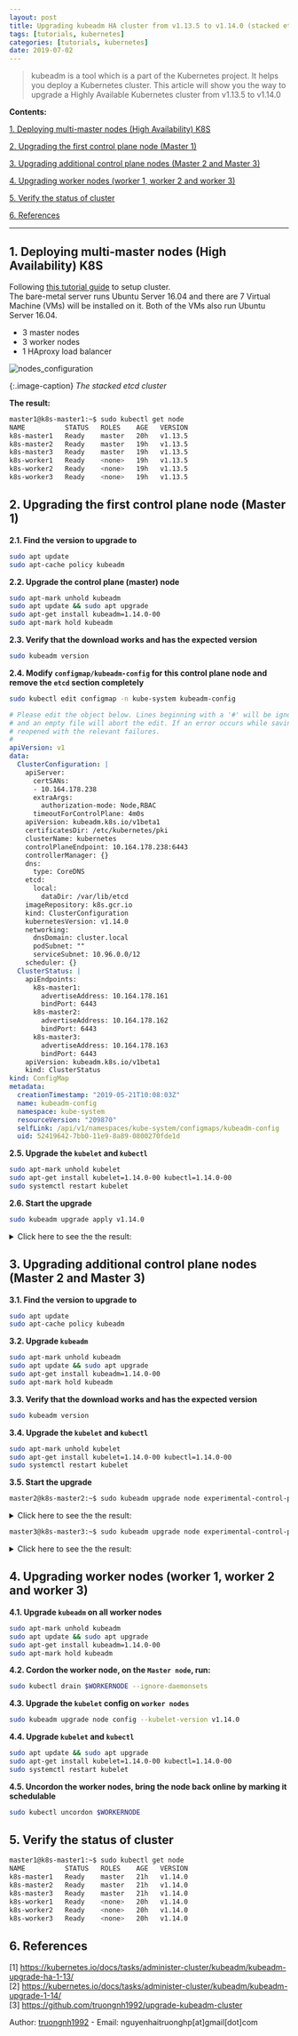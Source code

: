 ```yaml
---
layout: post
title: Upgrading kubeadm HA cluster from v1.13.5 to v1.14.0 (stacked etcd)
tags: [tutorials, kubernetes]
categories: [tutorials, kubernetes]
date: 2019-07-02
---
```


> kubeadm is a tool which is a part of the Kubernetes project. It helps you deploy a Kubernetes cluster. This article will show you the way to upgrade a Highly Available Kubernetes cluster from v1.13.5 to v1.14.0

**Contents:**


<!-- MarkdownTOC -->
[1. Deploying multi-master nodes (High Availability) K8S](#-deploying-ha-cluster)  

[2. Upgrading the first control plane node (Master 1)](#-upgrading-master-1)  

[3. Upgrading additional control plane nodes (Master 2 and Master 3)](#-upgrading-additional-control-plane-nodes)  

[4. Upgrading worker nodes (worker 1, worker 2 and worker 3)](#-upgrading-worker-nodes)

[5. Verify the status of cluster](#-verify)  

[6. References](#-refers)
<!-- /MarkdownTOC -->

---
<a name="-deploying-ha-cluster"><a/>
## 1. Deploying multi-master nodes (High Availability) K8S
Following [this tutorial guide](https://truongnh1992.github.io/tutorials/kubernetes/2019/01/31/ha-cluster-with-kubeadm.html) to setup cluster.  
The bare-metal server runs Ubuntu Server 16.04 and there are 7 Virtual Machine (VMs) will be installed on it. Both of the VMs also run Ubuntu Server 16.04.

* 3 master nodes
* 3 worker nodes
* 1 HAproxy load balancer

![nodes_configuration](/static/img/multi-master-ha/stacketcd.png)

{:.image-caption}
*The stacked etcd cluster*

**The result:**

```sh
master1@k8s-master1:~$ sudo kubectl get node
NAME          STATUS   ROLES    AGE   VERSION
k8s-master1   Ready    master   20h   v1.13.5
k8s-master2   Ready    master   19h   v1.13.5
k8s-master3   Ready    master   19h   v1.13.5
k8s-worker1   Ready    <none>   19h   v1.13.5
k8s-worker2   Ready    <none>   19h   v1.13.5
k8s-worker3   Ready    <none>   19h   v1.13.5
```

<a name="-upgrading-master-1"><a/>
## 2. Upgrading the first control plane node (Master 1)

**2.1. Find the version to upgrade to**

```sh
sudo apt update
sudo apt-cache policy kubeadm
```

**2.2. Upgrade the control plane (master) node**

```sh
sudo apt-mark unhold kubeadm
sudo apt update && sudo apt upgrade
sudo apt-get install kubeadm=1.14.0-00
sudo apt-mark hold kubeadm
```

**2.3. Verify that the download works and has the expected version**

```sh
sudo kubeadm version
```

**2.4. Modify `configmap/kubeadm-config` for this control plane node and remove the `etcd` section completely**

```sh
sudo kubectl edit configmap -n kube-system kubeadm-config
```

```yaml
# Please edit the object below. Lines beginning with a '#' will be ignored,
# and an empty file will abort the edit. If an error occurs while saving this file will be
# reopened with the relevant failures.
#
apiVersion: v1
data:
  ClusterConfiguration: |
    apiServer:
      certSANs:
      - 10.164.178.238
      extraArgs:
        authorization-mode: Node,RBAC
      timeoutForControlPlane: 4m0s
    apiVersion: kubeadm.k8s.io/v1beta1
    certificatesDir: /etc/kubernetes/pki
    clusterName: kubernetes
    controlPlaneEndpoint: 10.164.178.238:6443
    controllerManager: {}
    dns:
      type: CoreDNS
    etcd:
      local:
        dataDir: /var/lib/etcd
    imageRepository: k8s.gcr.io
    kind: ClusterConfiguration
    kubernetesVersion: v1.14.0
    networking:
      dnsDomain: cluster.local
      podSubnet: ""
      serviceSubnet: 10.96.0.0/12
    scheduler: {}
  ClusterStatus: |
    apiEndpoints:
      k8s-master1:
        advertiseAddress: 10.164.178.161
        bindPort: 6443
      k8s-master2:
        advertiseAddress: 10.164.178.162
        bindPort: 6443
      k8s-master3:
        advertiseAddress: 10.164.178.163
        bindPort: 6443
    apiVersion: kubeadm.k8s.io/v1beta1
    kind: ClusterStatus
kind: ConfigMap
metadata:
  creationTimestamp: "2019-05-21T10:08:03Z"
  name: kubeadm-config
  namespace: kube-system
  resourceVersion: "209870"
  selfLink: /api/v1/namespaces/kube-system/configmaps/kubeadm-config
  uid: 52419642-7bb0-11e9-8a89-0800270fde1d
```

**2.5. Upgrade the `kubelet` and `kubectl`**

```sh
sudo apt-mark unhold kubelet
sudo apt-get install kubelet=1.14.0-00 kubectl=1.14.0-00
sudo systemctl restart kubelet
```

**2.6. Start the upgrade**

```sh
sudo kubeadm upgrade apply v1.14.0
```

<details>
  <summary>Click here to see the the result:</summary>
  
```txt
[preflight] Running pre-flight checks.  
[upgrade] Making sure the cluster is healthy:  
[upgrade/config] Making sure the configuration is correct:  
[upgrade/config] Reading configuration from the cluster...  
[upgrade/config] FYI: You can look at this config file with 'kubectl -n kube-system get cm kubeadm-config -oyaml'  
[upgrade/version] You have chosen to change the cluster version to "v1.14.0"  
[upgrade/versions] Cluster version: v1.13.5  
[upgrade/versions] kubeadm version: v1.14.0  
[upgrade/confirm] Are you sure you want to proceed with the upgrade? [y/N]: y  
[upgrade/prepull] Will prepull images for components [kube-apiserver kube-controller-manager kube-scheduler etcd]  
[upgrade/prepull] Prepulling image for component etcd.  
[upgrade/prepull] Prepulling image for component kube-controller-manager.  
[upgrade/prepull] Prepulling image for component kube-scheduler.  
[upgrade/prepull] Prepulling image for component kube-apiserver.  
[apiclient] Found 3 Pods for label selector k8s-app=upgrade-prepull-kube-scheduler  
[apiclient] Found 3 Pods for label selector k8s-app=upgrade-prepull-kube-controller-manager  
[apiclient] Found 3 Pods for label selector k8s-app=upgrade-prepull-kube-apiserver  
[apiclient] Found 0 Pods for label selector k8s-app=upgrade-prepull-etcd  
[apiclient] Found 3 Pods for label selector k8s-app=upgrade-prepull-etcd  
[upgrade/prepull] Prepulled image for component kube-controller-manager.  
[upgrade/prepull] Prepulled image for component kube-scheduler.  
[upgrade/prepull] Prepulled image for component kube-apiserver.  
[upgrade/prepull] Prepulled image for component etcd.  
[upgrade/prepull] Successfully prepulled the images for all the control plane components  
[upgrade/apply] Upgrading your Static Pod-hosted control plane to version "v1.14.0"...  
Static pod: kube-apiserver-k8s-master1 hash: 0bfe0e23146541c7790c4cecc43bff62  
Static pod: kube-controller-manager-k8s-master1 hash: 0d778e323727eb1c5a1e6a163de25378  
Static pod: kube-scheduler-k8s-master1 hash: 15c129447b0aa0f760fe2d7ba217ecd4  
[upgrade/etcd] Upgrading to TLS for etcd  
Static pod: etcd-k8s-master1 hash: 0dff236341700eb87440ef785044a2db  
[upgrade/staticpods] Moved new manifest to "/etc/kubernetes/manifests/etcd.yaml" and backed up old manifest to "/etc/kubernetes/tmp/kubeadm-backup-manifests-2019-05-21-23-19-16/etcd.yaml"  
[upgrade/staticpods] Waiting for the kubelet to restart the component  
[upgrade/staticpods] This might take a minute or longer depending on the component/version gap (timeout 5m0s)  
Static pod: etcd-k8s-master1 hash: 0dff236341700eb87440ef785044a2db  
Static pod: etcd-k8s-master1 hash: 2b40ab1577fdf88e9492c4efad745072  
[apiclient] Found 3 Pods for label selector component=etcd  
[upgrade/staticpods] Component "etcd" upgraded successfully!  
[upgrade/etcd] Waiting for etcd to become available  
[upgrade/staticpods] Writing new Static Pod manifests to "/etc/kubernetes/tmp/kubeadm-upgraded-manifests910084113"  
[upgrade/staticpods] Moved new manifest to "/etc/kubernetes/manifests/kube-apiserver.yaml" and backed up old manifest to "/etc/kubernetes/tmp/kubeadm-backup-manifests-2019-05-21-23-19-16/kube-apiserver.yaml"  
[upgrade/staticpods] Waiting for the kubelet to restart the component  
[upgrade/staticpods] This might take a minute or longer depending on the component/version gap (timeout 5m0s)  
Static pod: kube-apiserver-k8s-master1 hash: 6f6c300e316783259892ea19cae1e5a1  
[apiclient] Found 3 Pods for label selector component=kube-apiserver  
[upgrade/staticpods] Component "kube-apiserver" upgraded successfully!  
[upgrade/staticpods] Moved new manifest to "/etc/kubernetes/manifests/kube-controller-manager.yaml" and backed up old manifest to "/etc/kubernetes/tmp/kubeadm-backup-manifests-2019-05-21-23-19-16/kube-controller-manager.yaml"  
[upgrade/staticpods] Waiting for the kubelet to restart the component  
[upgrade/staticpods] This might take a minute or longer depending on the component/version gap (timeout 5m0s)  
Static pod: kube-controller-manager-k8s-master1 hash: 0d778e323727eb1c5a1e6a163de25378  
Static pod: kube-controller-manager-k8s-master1 hash: 02df4763b3483e61954cef50c0eb08e5  
[apiclient] Found 3 Pods for label selector component=kube-controller-manager  
[upgrade/staticpods] Component "kube-controller-manager" upgraded successfully!  
[upgrade/staticpods] Moved new manifest to "/etc/kubernetes/manifests/kube-scheduler.yaml" and backed up old manifest to "/etc/kubernetes/tmp/kubeadm-backup-manifests-2019-05-21-23-19-16/kube-scheduler.yaml"  
[upgrade/staticpods] Waiting for the kubelet to restart the component  
[upgrade/staticpods] This might take a minute or longer depending on the component/version gap (timeout 5m0s)  
Static pod: kube-scheduler-k8s-master1 hash: 15c129447b0aa0f760fe2d7ba217ecd4  
Static pod: kube-scheduler-k8s-master1 hash: 99889e63c907d2d88bde0d0ad2e0df05  
[apiclient] Found 3 Pods for label selector component=kube-scheduler  
[upgrade/staticpods] Component "kube-scheduler" upgraded successfully!  
[upload-config] storing the configuration used in ConfigMap "kubeadm-config" in the "kube-system" Namespace
[kubelet] Creating a ConfigMap "kubelet-config-1.14" in namespace kube-system with the configuration for the kubelets in the cluster  
[kubelet-start] Downloading configuration for the kubelet from the "kubelet-config-1.14" ConfigMap in the kube-system namespace  
[kubelet-start] Writing kubelet configuration to file "/var/lib/kubelet/config.yaml"  
[bootstrap-token] configured RBAC rules to allow Node Bootstrap tokens to post CSRs in order for nodes to get long term certificate credentials  
[bootstrap-token] configured RBAC rules to allow the csrapprover controller automatically approve CSRs from a Node Bootstrap Token  
[bootstrap-token] configured RBAC rules to allow certificate rotation for all node client certificates in the cluster  
[addons] Applied essential addon: CoreDNS  
[addons] Applied essential addon: kube-proxy  

[upgrade/successful] SUCCESS! Your cluster was upgraded to "v1.14.0". Enjoy!  

[upgrade/kubelet] Now that your control plane is upgraded, please proceed with upgrading your kubelets if you haven't already done so.  
```

</details>

<a name="-upgrading-additional-control-plane-nodes"><a/>
## 3. Upgrading additional control plane nodes (Master 2 and Master 3)

**3.1. Find the version to upgrade to**

```sh
sudo apt update
sudo apt-cache policy kubeadm
```

**3.2. Upgrade `kubeadm`**

```sh
sudo apt-mark unhold kubeadm
sudo apt update && sudo apt upgrade
sudo apt-get install kubeadm=1.14.0-00
sudo apt-mark hold kubeadm
```

**3.3. Verify that the download works and has the expected version**

```sh
sudo kubeadm version
```

**3.4. Upgrade the `kubelet` and `kubectl`**

```sh
sudo apt-mark unhold kubelet
sudo apt-get install kubelet=1.14.0-00 kubectl=1.14.0-00
sudo systemctl restart kubelet
```

**3.5. Start the upgrade**

```sh
master2@k8s-master2:~$ sudo kubeadm upgrade node experimental-control-plane
```
<details>
  <summary>Click here to see the the result:</summary>
  
```txt
[upgrade] Reading configuration from the cluster...
[upgrade] FYI: You can look at this config file with 'kubectl -n kube-system get cm kubeadm-config -oyaml'
[upgrade] Upgrading your Static Pod-hosted control plane instance to version "v1.14.0"...
Static pod: kube-apiserver-k8s-master2 hash: ba03afd84d454d318c2cc6e3a6e23f53
Static pod: kube-controller-manager-k8s-master2 hash: 0a9f25af4e4ad5e5427feb8295fc055a
Static pod: kube-scheduler-k8s-master2 hash: 8cea5badbe1b177ab58353a73cdedd01
[upgrade/etcd] Upgrading to TLS for etcd
Static pod: etcd-k8s-master2 hash: d990ad5b88743835159168644453f90b
[upgrade/staticpods] Moved new manifest to "/etc/kubernetes/manifests/etcd.yaml" and backed up old manifest to "/etc/kubernetes/tmp/kubeadm-backup-manifests-2019-05-21-23-45-09/etcd.yaml"
[upgrade/staticpods] Waiting for the kubelet to restart the component
[upgrade/staticpods] This might take a minute or longer depending on the component/version gap (timeout 5m0s)
Static pod: etcd-k8s-master2 hash: d990ad5b88743835159168644453f90b
Static pod: etcd-k8s-master2 hash: e56ee6ac7c0de512a17ef30c3a44e01c
[apiclient] Found 3 Pods for label selector component=etcd
[upgrade/staticpods] Component "etcd" upgraded successfully!
[upgrade/etcd] Waiting for etcd to become available
[upgrade/staticpods] Writing new Static Pod manifests to "/etc/kubernetes/tmp/kubeadm-upgraded-manifests998233672"
[upgrade/staticpods] Moved new manifest to "/etc/kubernetes/manifests/kube-apiserver.yaml" and backed up old manifest to "/etc/kubernetes/tmp/kubeadm-backup-manifests-2019-05-21-23-45-09/kube-apiserver.yaml"
[upgrade/staticpods] Waiting for the kubelet to restart the component
[upgrade/staticpods] This might take a minute or longer depending on the component/version gap (timeout 5m0s)
Static pod: kube-apiserver-k8s-master2 hash: ba03afd84d454d318c2cc6e3a6e23f53
Static pod: kube-apiserver-k8s-master2 hash: 94e207e0d84e092ae98dc64af5b870ba
[apiclient] Found 3 Pods for label selector component=kube-apiserver
[upgrade/staticpods] Component "kube-apiserver" upgraded successfully!
[upgrade/staticpods] Moved new manifest to "/etc/kubernetes/manifests/kube-controller-manager.yaml" and backed up old manifest to "/etc/kubernetes/tmp/kubeadm-backup-manifests-2019-05-21-23-45-09/kube-controller-manager.yaml"
[upgrade/staticpods] Waiting for the kubelet to restart the component
[upgrade/staticpods] This might take a minute or longer depending on the component/version gap (timeout 5m0s)
Static pod: kube-controller-manager-k8s-master2 hash: 0a9f25af4e4ad5e5427feb8295fc055a
Static pod: kube-controller-manager-k8s-master2 hash: e45f10af1ae684722cbd74cb11807900
[apiclient] Found 3 Pods for label selector component=kube-controller-manager
[upgrade/staticpods] Component "kube-controller-manager" upgraded successfully!
[upgrade/staticpods] Moved new manifest to "/etc/kubernetes/manifests/kube-scheduler.yaml" and backed up old manifest to "/etc/kubernetes/tmp/kubeadm-backup-manifests-2019-05-21-23-45-09/kube-scheduler.yaml"
[upgrade/staticpods] Waiting for the kubelet to restart the component
[upgrade/staticpods] This might take a minute or longer depending on the component/version gap (timeout 5m0s)
Static pod: kube-scheduler-k8s-master2 hash: 8cea5badbe1b177ab58353a73cdedd01
Static pod: kube-scheduler-k8s-master2 hash: 58272442e226c838b193bbba4c44091e
[apiclient] Found 3 Pods for label selector component=kube-scheduler
[upgrade/staticpods] Component "kube-scheduler" upgraded successfully!
[upgrade] The control plane instance for this node was successfully updated!
```

</details>  


```sh
master3@k8s-master3:~$ sudo kubeadm upgrade node experimental-control-plane
```
<details>
  <summary>Click here to see the the result:</summary>
  
```
[upgrade] Reading configuration from the cluster...
[upgrade] FYI: You can look at this config file with 'kubectl -n kube-system get cm kubeadm-config -oyaml'
[upgrade] Upgrading your Static Pod-hosted control plane instance to version "v1.14.0"...
Static pod: kube-apiserver-k8s-master3 hash: 556e7d43da7a389c6b0b116ae5a46d97
Static pod: kube-controller-manager-k8s-master3 hash: 0a9f25af4e4ad5e5427feb8295fc055a
Static pod: kube-scheduler-k8s-master3 hash: 8cea5badbe1b177ab58353a73cdedd01
[upgrade/etcd] Upgrading to TLS for etcd
[upgrade/staticpods] Writing new Static Pod manifests to "/etc/kubernetes/tmp/kubeadm-upgraded-manifests859456185"
[upgrade/staticpods] Moved new manifest to "/etc/kubernetes/manifests/kube-apiserver.yaml" and backed up old manifest to "/etc/kubernetes/tmp/kubeadm-backup-manifests-2019-05-21-23-48-13/kube-apiserver.yaml"
[upgrade/staticpods] Waiting for the kubelet to restart the component
[upgrade/staticpods] This might take a minute or longer depending on the component/version gap (timeout 5m0s)
Static pod: kube-apiserver-k8s-master3 hash: 556e7d43da7a389c6b0b116ae5a46d97
Static pod: kube-apiserver-k8s-master3 hash: 1a94c94ecfa9f698cfc902fc37c15be9
[apiclient] Found 3 Pods for label selector component=kube-apiserver
[upgrade/staticpods] Component "kube-apiserver" upgraded successfully!
[upgrade/staticpods] Moved new manifest to "/etc/kubernetes/manifests/kube-controller-manager.yaml" and backed up old manifest to "/etc/kubernetes/tmp/kubeadm-backup-manifests-2019-05-21-23-48-13/kube-controller-manager.yaml"
[upgrade/staticpods] Waiting for the kubelet to restart the component
[upgrade/staticpods] This might take a minute or longer depending on the component/version gap (timeout 5m0s)
Static pod: kube-controller-manager-k8s-master3 hash: 0a9f25af4e4ad5e5427feb8295fc055a
Static pod: kube-controller-manager-k8s-master3 hash: e45f10af1ae684722cbd74cb11807900
[apiclient] Found 3 Pods for label selector component=kube-controller-manager
[upgrade/staticpods] Component "kube-controller-manager" upgraded successfully!
[upgrade/staticpods] Moved new manifest to "/etc/kubernetes/manifests/kube-scheduler.yaml" and backed up old manifest to "/etc/kubernetes/tmp/kubeadm-backup-manifests-2019-05-21-23-48-13/kube-scheduler.yaml"
[upgrade/staticpods] Waiting for the kubelet to restart the component
[upgrade/staticpods] This might take a minute or longer depending on the component/version gap (timeout 5m0s)
Static pod: kube-scheduler-k8s-master3 hash: 8cea5badbe1b177ab58353a73cdedd01
Static pod: kube-scheduler-k8s-master3 hash: 58272442e226c838b193bbba4c44091e
[apiclient] Found 3 Pods for label selector component=kube-scheduler
[upgrade/staticpods] Component "kube-scheduler" upgraded successfully!
[upgrade] The control plane instance for this node was successfully updated!
```
  
</details>

<a name="-upgrading-worker-nodes"><a/>
## 4. Upgrading worker nodes (worker 1, worker 2 and worker 3)

**4.1. Upgrade `kubeadm` on all worker nodes**

```sh
sudo apt-mark unhold kubeadm
sudo apt update && sudo apt upgrade
sudo apt-get install kubeadm=1.14.0-00
sudo apt-mark hold kubeadm
```

**4.2. Cordon the worker node, on the `Master node`, run:**

```sh
sudo kubectl drain $WORKERNODE --ignore-daemonsets
```
**4.3. Upgrade the `kubelet` config on `worker nodes`**

```sh
sudo kubeadm upgrade node config --kubelet-version v1.14.0
```
**4.4. Upgrade `kubelet` and `kubectl`**

```sh
sudo apt update && sudo apt upgrade
sudo apt-get install kubelet=1.14.0-00 kubectl=1.14.0-00
sudo systemctl restart kubelet
```
**4.5. Uncordon the worker nodes, bring the node back online by marking it schedulable**

```sh
sudo kubectl uncordon $WORKERNODE
```
<a name="-verify"><a/>
## 5. Verify the status of cluster

```sh
master1@k8s-master1:~$ sudo kubectl get node
NAME          STATUS   ROLES    AGE   VERSION
k8s-master1   Ready    master   21h   v1.14.0
k8s-master2   Ready    master   21h   v1.14.0
k8s-master3   Ready    master   21h   v1.14.0
k8s-worker1   Ready    <none>   20h   v1.14.0
k8s-worker2   Ready    <none>   20h   v1.14.0
k8s-worker3   Ready    <none>   20h   v1.14.0
```
<a name="-refers"><a/>
## 6. References

[1] https://kubernetes.io/docs/tasks/administer-cluster/kubeadm/kubeadm-upgrade-ha-1-13/  
[2] https://kubernetes.io/docs/tasks/administer-cluster/kubeadm/kubeadm-upgrade-1-14/  
[3] https://github.com/truongnh1992/upgrade-kubeadm-cluster  

Author: [truongnh1992](https://github.com/truongnh1992) - Email: nguyenhaitruonghp[at]gmail[dot]com
